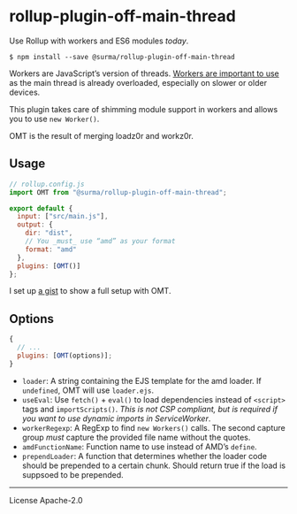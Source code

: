 # rollup-plugin-off-main-thread

Use Rollup with workers and ES6 modules _today_.

```
$ npm install --save @surma/rollup-plugin-off-main-thread
```

Workers are JavaScript’s version of threads. [Workers are important to use][when workers] as the main thread is already overloaded, especially on slower or older devices.

This plugin takes care of shimming module support in workers and allows you to use `new Worker()`.

OMT is the result of merging loadz0r and workz0r.

## Usage

```js
// rollup.config.js
import OMT from "@surma/rollup-plugin-off-main-thread";

export default {
  input: ["src/main.js"],
  output: {
    dir: "dist",
    // You _must_ use “amd” as your format
    format: "amd"
  },
  plugins: [OMT()]
};
```

I set up [a gist] to show a full setup with OMT.

## Options

```js
{
  // ...
  plugins: [OMT(options)];
}
```

- `loader`: A string containing the EJS template for the amd loader. If `undefined`, OMT will use `loader.ejs`.
- `useEval`: Use `fetch()` + `eval()` to load dependencies instead of `<script>` tags and `importScripts()`. _This is not CSP compliant, but is required if you want to use dynamic imports in ServiceWorker_.
- `workerRegexp`: A RegExp to find `new Workers()` calls. The second capture group _must_ capture the provided file name without the quotes.
- `amdFunctionName`: Function name to use instead of AMD’s `define`.
- `prependLoader`: A function that determines whether the loader code should be prepended to a certain chunk. Should return true if the load is suppsoed to be prepended.

[when workers]: https://dassur.ma/things/when-workers
[a gist]: https://gist.github.com/surma/a02db7b53eb3e7870bf539b906ff6ff6

---

License Apache-2.0
